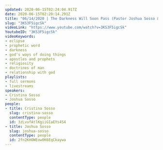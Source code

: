 ```yaml
---
updated: 2020-06-15T02:24:04.917Z
date: 2020-06-15T02:20:14.291Z
title: "06/14/2020 | The Darkness Will Soon Pass (Pastor Joshua Sosso & Pastor Cristina Sosso)"
slug: "3KS3F5igcSk"
videoLink: "https://www.youtube.com/watch?v=3KS3F5igcSk"
YoutubeID: "3KS3F5igcSk"
videoKeywords:
- eclipse
- prophetic word
- darkness
- god's ways of doing things
- apostles and prophets
- religiosity
- doctrines of man
- relationship with god
playlists:
- full sermons
- livestreams
speakers:
- Cristina Sosso
- Joshua Sosso
people:
- title: Cristina Sosso
  slug: cristina-sosso
  contentType: people
  id: 3zLvufAtlKgiiGIaEYs4S4
- title: Joshua Sosso
  slug: joshua-sosso
  contentType: people
  id: 2fn2KHOWEow0K6EqCkaywa
---
```

